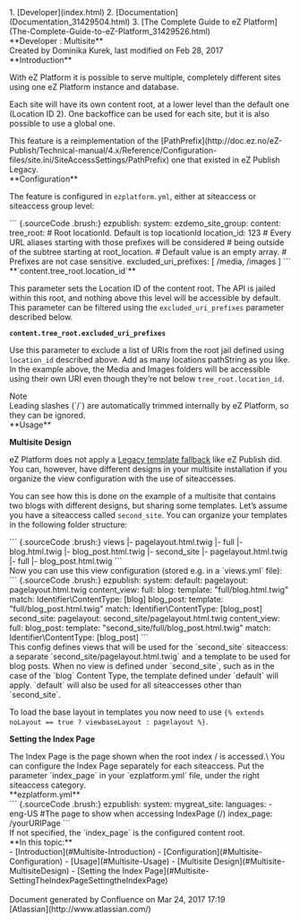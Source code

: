 <div id="page">
<div id="main" class="aui-page-panel">
<div id="main-header">
<div id="breadcrumb-section">
1.  [Developer](index.html)
2.  [Documentation](Documentation_31429504.html)
3.  [The Complete Guide to eZ
    Platform](The-Complete-Guide-to-eZ-Platform_31429526.html)

</div>
**Developer : Multisite**

</div>
<div id="content" class="view">
<div class="page-metadata">
Created by Dominika Kurek, last modified on Feb 28, 2017

</div>
<div id="main-content" class="wiki-content group">
<div class="contentLayout2">
<div class="columnLayout two-right-sidebar"
data-layout="two-right-sidebar">
<div class="cell normal" data-type="normal">
<div class="innerCell">
**Introduction**

With eZ Platform it is possible to serve multiple, completely different
sites using one eZ Platform instance and database.

Each site will have its own content root, at a lower level than the
default one (Location ID 2). One backoffice can be used for each site,
but it is also possible to use a global one.

<div
class="confluence-information-macro confluence-information-macro-information">
<div class="confluence-information-macro-body">
This feature is a reimplementation of the
[PathPrefix](http://doc.ez.no/eZ-Publish/Technical-manual/4.x/Reference/Configuration-files/site.ini/SiteAccessSettings/PathPrefix)
one that existed in eZ Publish Legacy.

</div>
</div>
**Configuration**

The feature is configured in `ezplatform.yml`, either at siteaccess or
siteaccess group level:

<div class="code panel pdl" style="border-width: 1px;">
<div class="codeContent panelContent pdl">
``` {.sourceCode .brush:}
ezpublish:
    system:
        ezdemo_site_group:
            content:
                tree_root:
                    # Root locationId. Default is top locationId
                    location_id: 123
                    # Every URL aliases starting with those prefixes will be considered 
                    # being outside of the subtree starting at root_location.
                    # Default value is an empty array.
                    # Prefixes are not case sensitive.
                    excluded_uri_prefixes: [ /media, /images ]
```

</div>
</div>
**`content.tree_root.location_id`**

This parameter sets the Location ID of the content root. The API is
jailed within this root, and nothing above this level will be accessible
by default. This parameter can be filtered using the
`excluded_uri_prefixes` parameter described below.

**`content.tree_root.excluded_uri_prefixes`**

Use this parameter to exclude a list of URIs from the root jail defined
using `location_id` described above. Add as many locations pathString as
you like. In the example above, the Media and Images folders will be
accessible using their own URI even though they’re not below
`tree_root.location_id`.

<div
class="confluence-information-macro confluence-information-macro-note">
Note

<div class="confluence-information-macro-body">
Leading slashes (`/`) are automatically trimmed internally by eZ
Platform, so they can be ignored.

</div>
</div>
**Usage**

**Multisite Design**

eZ Platform does not apply a [Legacy template
fallback](https://doc.ez.no/display/EZP/Legacy+template+fallback) like
eZ Publish did. You can, however, have different designs in your
multisite installation if you organize the view configuration with the
use of siteaccesses.

You can see how this is done on the example of a multisite that contains
two blogs with different designs, but sharing some templates. Let’s
assume you have a siteaccess called `second_site`. You can organize your
templates in the following folder structure:

<div class="code panel pdl" style="border-width: 1px;">
<div class="codeContent panelContent pdl">
``` {.sourceCode .brush:}
views
 |- pagelayout.html.twig
     |- full
         |- blog.html.twig
         |- blog_post.html.twig
     |- second_site
         |- pagelayout.html.twig
         |- full
             |- blog_post.html.twig
```

</div>
</div>
Now you can use this view configuration (stored e.g. in a `views.yml`
file):

<div class="code panel pdl" style="border-width: 1px;">
<div class="codeContent panelContent pdl">
``` {.sourceCode .brush:}
ezpublish:
    system:
        default:
            pagelayout: pagelayout.html.twig
            content_view:
                full:
                    blog:
                        template: "full/blog.html.twig"
                        match:
                            Identifier\ContentType: [blog]
                    blog_post:
                        template: "full/blog_post.html.twig"
                        match:
                            Identifier\ContentType: [blog_post]
        second_site:
            pagelayout: second_site/pagelayout.html.twig
            content_view:
                full:
                    blog_post:
                        template: "second_site/full/blog_post.html.twig"
                        match:
                            Identifier\ContentType: [blog_post]
```

</div>
</div>
This config defines views that will be used for the `second_site`
siteaccess: a separate `second_site/pagelayout.html.twig` and a template
to be used for blog posts. When no view is defined under `second_site`,
such as in the case of the `blog` Content Type, the template defined
under `default` will apply. `default` will also be used for all
siteaccesses other than `second_site`.

To load the base layout in templates you now need to use
`{% extends noLayout == true ? viewbaseLayout : pagelayout %}`.

**Setting the Index Page**

<div class="mod-content">
<div class="field-ignore-highlight">
The Index Page is the page shown when the root index / is accessed.\
You can configure the Index Page separately for each siteaccess. Put the
parameter `index_page` in your `ezplatform.yml` file, under the right
siteaccess category.

<div class="code panel pdl" style="border-width: 1px;">
<div class="codeHeader panelHeader pdl"
style="border-bottom-width: 1px;">
**ezplatform.yml**

</div>
<div class="codeContent panelContent pdl">
``` {.sourceCode .brush:}
ezpublish:
    system:
        mygreat_site:
            languages:
                - eng-US
            #The page to show when accessing IndexPage (/)
            index_page: /yourURIPage
```

</div>
</div>
<div
class="confluence-information-macro confluence-information-macro-information">
<div class="confluence-information-macro-body">
If not specified, the `index_page` is the configured content root.

</div>
</div>
</div>
</div>
</div>
</div>
<div class="cell aside" data-type="aside">
<div class="innerCell">
**In this topic:**

<div class="toc-macro rbtoc1490375998152">
-   [Introduction](#Multisite-Introduction)
-   [Configuration](#Multisite-Configuration)
-   [Usage](#Multisite-Usage)
    -   [Multisite Design](#Multisite-MultisiteDesign)
    -   [Setting the Index
        Page](#Multisite-SettingTheIndexPageSettingtheIndexPage)

</div>
 

</div>
</div>
</div>
</div>
</div>
</div>
</div>
<div id="footer" role="contentinfo">
<div class="section footer-body">
Document generated by Confluence on Mar 24, 2017 17:19

<div id="footer-logo">
[Atlassian](http://www.atlassian.com/)

</div>
</div>
</div>
</div>

